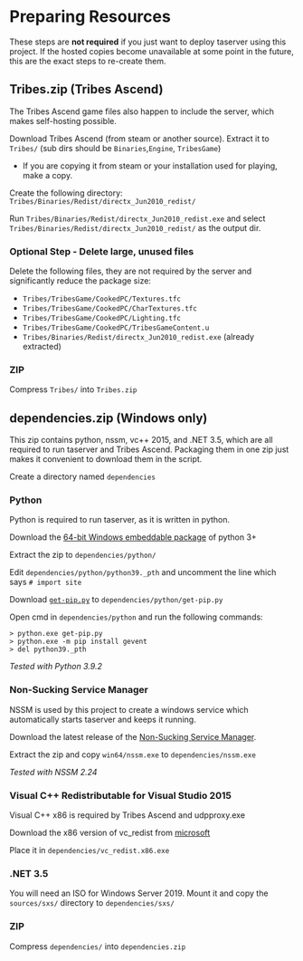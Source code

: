 # Preparing Resources
These steps are **not required** if you just want to deploy taserver using this project. If the hosted copies become unavailable at some point in the future, this are the exact steps to re-create them.

## Tribes.zip  (Tribes Ascend)
The Tribes Ascend game files also happen to include the server, which makes self-hosting possible.

Download Tribes Ascend (from steam or another source). Extract it to `Tribes/` (sub dirs should be `Binaries`,`Engine`, `TribesGame`)
- If you are copying it from steam or your installation used for playing, make a copy.

Create the following directory: `Tribes/Binaries/Redist/directx_Jun2010_redist/`

Run `Tribes/Binaries/Redist/directx_Jun2010_redist.exe` and select `Tribes/Binaries/Redist/directx_Jun2010_redist/` as the output dir.

### Optional Step - Delete large, unused files
Delete the following files, they are not required by the server and significantly reduce the package size:
- `Tribes/TribesGame/CookedPC/Textures.tfc`
- `Tribes/TribesGame/CookedPC/CharTextures.tfc`
- `Tribes/TribesGame/CookedPC/Lighting.tfc`
- `Tribes/TribesGame/CookedPC/TribesGameContent.u`
- `Tribes/Binaries/Redist/directx_Jun2010_redist.exe` (already extracted)


### ZIP
Compress `Tribes/` into `Tribes.zip`


## dependencies.zip (Windows only)

This zip contains python, nssm, vc++ 2015, and .NET 3.5, which are all required to run taserver and Tribes Ascend. Packaging them in one zip just makes it convenient to download them in the script.


Create a directory named `dependencies`

### Python 
Python is required to run taserver, as it is written in python.

Download the [64-bit Windows embeddable package](https://www.python.org/downloads/release/python-392/) of python 3+

Extract the zip to `dependencies/python/`

Edit `dependencies/python/python39._pth` and uncomment the line which says `# import site`

Download [`get-pip.py`](https://pip.pypa.io/en/stable/installing/#installing-with-get-pip-py) to `dependencies/python/get-pip.py`

Open cmd in `dependencies/python` and run the following commands:
```
> python.exe get-pip.py
> python.exe -m pip install gevent
> del python39._pth
```

*Tested with Python 3.9.2*

### Non-Sucking Service Manager
NSSM is used by this project to create a windows service which automatically starts taserver and keeps it running.

Download the latest release of the [Non-Sucking Service Manager](https://nssm.cc/download). 

Extract the zip and copy `win64/nssm.exe` to `dependencies/nssm.exe`

*Tested with NSSM 2.24*

### Visual C++ Redistributable for Visual Studio 2015
Visual C++ x86 is required by Tribes Ascend and udpproxy.exe

Download the x86 version of vc_redist from [microsoft](https://www.microsoft.com/en-us/download/details.aspx?id=48145)

Place it in `dependencies/vc_redist.x86.exe`

### .NET 3.5 
You will need an ISO for Windows Server 2019. Mount it and copy the `sources/sxs/` directory to `dependencies/sxs/`

### ZIP
Compress `dependencies/` into `dependencies.zip`
